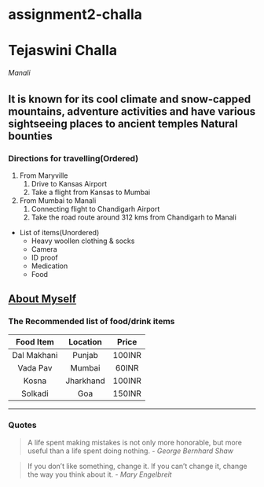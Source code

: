 # assignment2-challa
# Tejaswini Challa
###### Manali
It is known for its cool climate and snow-capped mountains, adventure activities and have various sightseeing places to ancient temples
**Natural bounties**
---
### Directions for travelling(Ordered)
1. From Maryville
   1. Drive to Kansas Airport
   2. Take a flight from Kansas to Mumbai
2. From Mumbai to Manali
   1. Connecting flight to Chandigarh Airport
   2. Take the road route around 312 kms from Chandigarh to Manali
* List of items(Unordered)  
   * Heavy woollen clothing & socks
   * Camera
   * ID proof
   * Medication
   * Food
 
 [About Myself](AboutMe.md)  
---
 ### The Recommended list of food/drink items


 | Food Item     | Location    | Price  | 
 | :----:        | :----:      | :----:|
 | Dal Makhani   |Punjab       |100INR|
 | Vada Pav      |Mumbai       |60INR|
 | Kosna         |Jharkhand    |100INR|
 | Solkadi       |Goa          |150INR|
---
### Quotes
>A life spent making mistakes is not only more honorable, but more useful than a life spent doing nothing.
 *- George Bernhard Shaw*

>If you don’t like something, change it. If you can’t change it, change the way you think about it. 
*- Mary Engelbreit*